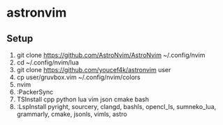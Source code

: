 # astronvim

## Setup
1. git clone https://github.com/AstroNvim/AstroNvim ~/.config/nvim
2. cd ~/.config/nvim/lua
3. git clone https://github.com/youcef4k/astronvim user
4. cp user/gruvbox.vim ~/.config/nvim/colors
5. nvim
6. :PackerSync
7. TSInstall cpp python lua vim json cmake bash
8. :LspInstall pyright, sourcery, clangd, bashls, opencl_ls, sumneko_lua, grammarly, cmake, jsonls, vimls, astro
